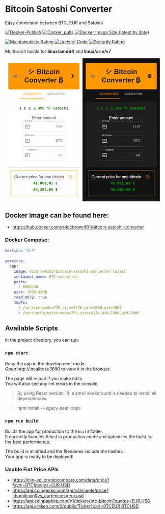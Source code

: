# Bitcoin Satoshi Converter

Easy conversion between BTC, EUR and Satoshi

[![Docker-Publish](https://github.com/DocBrown101/Bitcoin-Satoshi-Converter/actions/workflows/docker-publish.yml/badge.svg)](https://github.com/DocBrown101/Bitcoin-Satoshi-Converter/actions/workflows/docker-publish.yml)
[![Docker_pulls](https://img.shields.io/docker/pulls/docbrown101/bitcoin-satoshi-converter)](https://hub.docker.com/r/docbrown101/bitcoin-satoshi-converter)
[![Docker Image Size (latest by date)](https://img.shields.io/docker/image-size/docbrown101/bitcoin-satoshi-converter)](https://hub.docker.com/r/docbrown101/bitcoin-satoshi-converter)

[![Maintainability Rating](https://sonarcloud.io/api/project_badges/measure?project=DocBrown101_Bitcoin-Satoshi-Converter&metric=sqale_rating)](https://sonarcloud.io/dashboard?id=DocBrown101_Bitcoin-Satoshi-Converter)
[![Lines of Code](https://sonarcloud.io/api/project_badges/measure?project=DocBrown101_Bitcoin-Satoshi-Converter&metric=ncloc)](https://sonarcloud.io/dashboard?id=DocBrown101_Bitcoin-Satoshi-Converter)
[![Security Rating](https://sonarcloud.io/api/project_badges/measure?project=DocBrown101_Bitcoin-Satoshi-Converter&metric=security_rating)](https://sonarcloud.io/dashboard?id=DocBrown101_Bitcoin-Satoshi-Converter)

Multi-arch builds for **linux/amd64** and **linux/arm/v7**

![Preview](https://github.com/DocBrown101/Bitcoin-Satoshi-Converter/blob/main/light_dark.png)

## Docker Image can be found here:

- https://hub.docker.com/r/docbrown101/bitcoin-satoshi-converter

### Docker Compose:

```yaml
version: "2.4"

services:
  app:
    image: docbrown101/bitcoin-satoshi-converter:latest
    container_name: BTC-converter
    ports:
      - 8080:80
    user: 1000:1000
    read_only: true
    tmpfs:
      - /var/run:mode=770,size=512K,uid=1000,gid=1000
      - /var/cache/nginx:mode=770,size=512K,uid=1000,gid=1000
```

## Available Scripts

In the project directory, you can run:

### `npm start`

Runs the app in the development mode.\
Open [http://localhost:3000](http://localhost:3000) to view it in the browser.

The page will reload if you make edits.\
You will also see any lint errors in the console.

> By using React version 18, a small workaround is needed to install all dependencies.

> npm install --legacy-peer-deps

### `npm run build`

Builds the app for production to the `build` folder.\
It correctly bundles React in production mode and optimizes the build for the best performance.

The build is minified and the filenames include the hashes.\
Your app is ready to be deployed!

### Usable Fiat Price APIs

- https://min-api.cryptocompare.com/data/price?fsym=BTC&tsyms=EUR,USD
- https://api.coingecko.com/api/v3/simple/price?ids=bitcoin&vs_currencies=eur,usd
- https://api.coinpaprika.com/v1/tickers/btc-bitcoin?quotes=EUR,USD
- https://api.kraken.com/0/public/Ticker?pair=BTCEUR,BTCUSD
